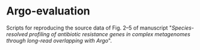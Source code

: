 # Argo-evaluation
Scripts for reproducing the source data of Fig. 2–5 of manuscript "*Species-resolved profiling of antibiotic resistance genes in complex metagenomes through long-read overlapping with Argo*".
